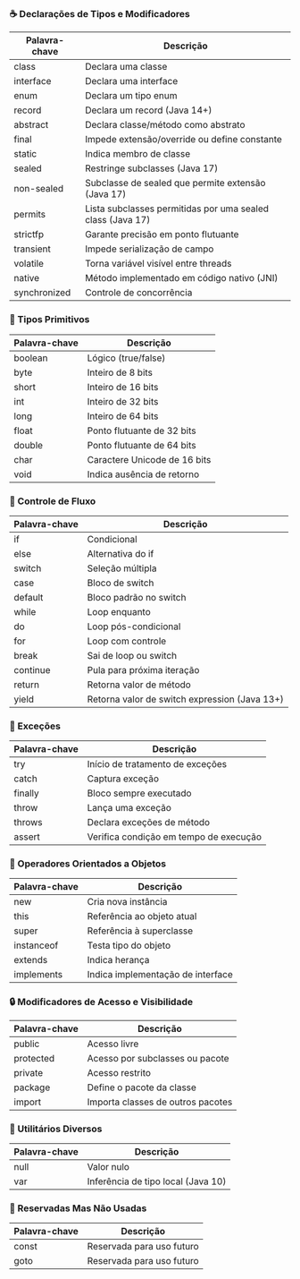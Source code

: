 
### ☕️ Declarações de Tipos e Modificadores
| Palavra-chave   | Descrição                                                  |
|-----------------|------------------------------------------------------------|
| class           | Declara uma classe                                         |
| interface       | Declara uma interface                                      |
| enum            | Declara um tipo enum                                       |
| record          | Declara um record (Java 14+)                               |
| abstract        | Declara classe/método como abstrato                        |
| final           | Impede extensão/override ou define constante               |
| static          | Indica membro de classe                                    |
| sealed          | Restringe subclasses (Java 17)                             |
| non-sealed      | Subclasse de sealed que permite extensão (Java 17)         |
| permits         | Lista subclasses permitidas por uma sealed class (Java 17)|
| strictfp        | Garante precisão em ponto flutuante                        |
| transient       | Impede serialização de campo                               |
| volatile        | Torna variável visível entre threads                       |
| native          | Método implementado em código nativo (JNI)                 |
| synchronized    | Controle de concorrência                                   |

### 🧮 Tipos Primitivos
| Palavra-chave   | Descrição                                                  |
|-----------------|------------------------------------------------------------|
| boolean         | Lógico (true/false)                                        |
| byte            | Inteiro de 8 bits                                          |
| short           | Inteiro de 16 bits                                         |
| int             | Inteiro de 32 bits                                         |
| long            | Inteiro de 64 bits                                         |
| float           | Ponto flutuante de 32 bits                                 |
| double          | Ponto flutuante de 64 bits                                 |
| char            | Caractere Unicode de 16 bits                               |
| void            | Indica ausência de retorno                                 |

### 🧱 Controle de Fluxo
| Palavra-chave   | Descrição                                                  |
|-----------------|------------------------------------------------------------|
| if              | Condicional                                                |
| else            | Alternativa do if                                          |
| switch          | Seleção múltipla                                           |
| case            | Bloco de switch                                            |
| default         | Bloco padrão no switch                                     |
| while           | Loop enquanto                                              |
| do              | Loop pós-condicional                                       |
| for             | Loop com controle                                          |
| break           | Sai de loop ou switch                                      |
| continue        | Pula para próxima iteração                                 |
| return          | Retorna valor de método                                    |
| yield           | Retorna valor de switch expression (Java 13+)             |

### 🧨 Exceções
| Palavra-chave   | Descrição                                                  |
|-----------------|------------------------------------------------------------|
| try             | Início de tratamento de exceções                           |
| catch           | Captura exceção                                            |
| finally         | Bloco sempre executado                                     |
| throw           | Lança uma exceção                                          |
| throws          | Declara exceções de método                                 |
| assert          | Verifica condição em tempo de execução                     |

### 🧬 Operadores Orientados a Objetos
| Palavra-chave   | Descrição                                                  |
|-----------------|------------------------------------------------------------|
| new             | Cria nova instância                                        |
| this            | Referência ao objeto atual                                 |
| super           | Referência à superclasse                                   |
| instanceof      | Testa tipo do objeto                                       |
| extends         | Indica herança                                             |
| implements      | Indica implementação de interface                          |

### 🔒 Modificadores de Acesso e Visibilidade
| Palavra-chave   | Descrição                                                  |
|-----------------|------------------------------------------------------------|
| public          | Acesso livre                                               |
| protected       | Acesso por subclasses ou pacote                            |
| private         | Acesso restrito                                            |
| package         | Define o pacote da classe                                  |
| import          | Importa classes de outros pacotes                          |

### 🧰 Utilitários Diversos
| Palavra-chave   | Descrição                                                  |
|-----------------|------------------------------------------------------------|
| null            | Valor nulo                                                 |
| var             | Inferência de tipo local (Java 10)                         |

### 🚫 Reservadas Mas Não Usadas
| Palavra-chave   | Descrição                                                  |
|-----------------|------------------------------------------------------------|
| const           | Reservada para uso futuro                                  |
| goto            | Reservada para uso futuro                                  |
